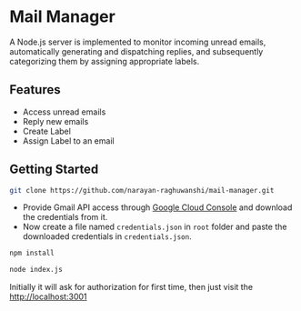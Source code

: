 # Mail Manager
A Node.js server is implemented to monitor incoming unread emails, automatically generating and dispatching replies, and subsequently categorizing them by assigning appropriate labels.

## Features
- Access unread emails
- Reply new emails
- Create Label
- Assign Label to an email
  
## Getting Started

```bash
git clone https://github.com/narayan-raghuwanshi/mail-manager.git
```
- Provide Gmail API access through [Google Cloud Console](https://developers.google.com/gmail/api/quickstart/nodejs) and download the credentials from it.
- Now create a file named `credentials.json` in `root` folder and paste the downloaded credentials in `credentials.json`.
```bash
npm install
```
```bash
node index.js
```
Initially it will ask for authorization for first time, then just visit the [http://localhost:3001](http://localhost:3001)
